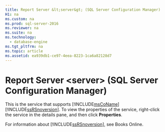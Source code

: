 ```yaml
---
title: Report Server &lt;server&gt; (SQL Server Configuration Manager)
H1: na
ms.custom: na
ms.prod: sql-server-2016
ms.reviewer: na
ms.suite: na
ms.technology: 
  - database-engine
ms.tgt_pltfrm: na
ms.topic: article
ms.assetid: ea939db1-ce97-4eea-8223-1ca6a82128d7
---
```

# Report Server &lt;server&gt; (SQL Server Configuration Manager)
  This is the service that supports [!INCLUDE[msCoName](../../Token/Other/msCoName_md.md)] [!INCLUDE[ssRSnoversion](../../Token/Other/ssRSnoversion_md.md)]. To view the properties of the service, right\-click the service in the details pane, and then click **Properties**.  
  
 For information about [!INCLUDE[ssRSnoversion](../../Token/Other/ssRSnoversion_md.md)], see Books Online.  
  
  